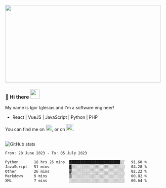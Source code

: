 <img src="https://c.tenor.com/KjVxfRrrncUAAAAd/matrix.gif" width="100%" height="250px">

### 🔭 Hi there <img src="https://raw.githubusercontent.com/MartinHeinz/MartinHeinz/master/wave.gif" width="30px">


My name is Igor Iglesias and I'm a software engineer!
<br>

<ul>
  <li> React | VueJS | JavaScript | Python | PHP </li>
</ul>
You can find me on <a href="https://twitter.com/IgorIglesias5"><img src="https://i.imgur.com/JLLlB5S.png" width="20px"></a>, or on <a href="https://www.linkedin.com/in/igor-iglesias-62478428/"><img src="https://i.imgur.com/PXyIkWx.png" width="22px"></a>.

<br>
<br>

![GitHub stats](https://github-readme-stats.vercel.app/api?username=igoiglesias&show_icons=true&count_private=true&theme=chartreuse-dark&hide_title=true)

<!--START_SECTION:waka-->

```txt
From: 28 June 2023 - To: 05 July 2023

Python       18 hrs 26 mins  ███████████████████████░░   91.60 %
JavaScript   51 mins         █░░░░░░░░░░░░░░░░░░░░░░░░   04.28 %
Other        26 mins         ▓░░░░░░░░░░░░░░░░░░░░░░░░   02.22 %
Markdown     9 mins          ▒░░░░░░░░░░░░░░░░░░░░░░░░   00.82 %
XML          7 mins          ░░░░░░░░░░░░░░░░░░░░░░░░░   00.64 %
```

<!--END_SECTION:waka-->
